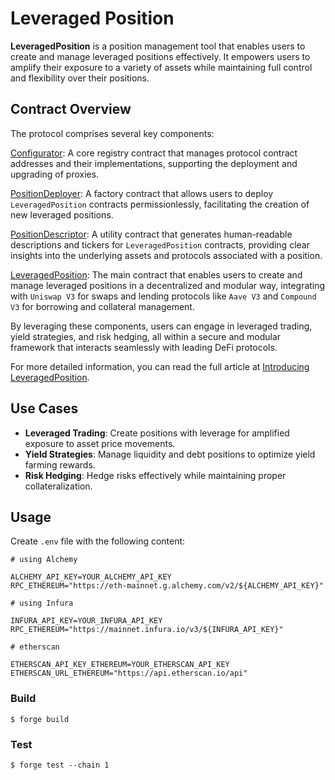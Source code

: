 # Leveraged Position

**LeveragedPosition** is a position management tool that enables users to create and manage leveraged positions effectively. It empowers users to amplify their exposure to a variety of assets while maintaining full control and flexibility over their positions.

## Contract Overview

The protocol comprises several key components:

[Configurator](https://github.com/fomoweth/leveraged-position/blob/main/src/Configurator.sol): A core registry contract that manages protocol contract addresses and their implementations, supporting the deployment and upgrading of proxies.

[PositionDeployer](https://github.com/fomoweth/leveraged-position/blob/main/src/PositionDeployer.sol): A factory contract that allows users to deploy `LeveragedPosition` contracts permissionlessly, facilitating the creation of new leveraged positions.

[PositionDescriptor](https://github.com/fomoweth/leveraged-position/blob/main/src/PositionDescriptor.sol): A utility contract that generates human-readable descriptions and tickers for `LeveragedPosition` contracts, providing clear insights into the underlying assets and protocols associated with a position.

[LeveragedPosition](https://github.com/fomoweth/leveraged-position/blob/main/src/LeveragedPosition.sol): The main contract that enables users to create and manage leveraged positions in a decentralized and modular way, integrating with `Uniswap V3` for swaps and lending protocols like `Aave V3` and `Compound V3` for borrowing and collateral management.

By leveraging these components, users can engage in leveraged trading, yield strategies, and risk hedging, all within a secure and modular framework that interacts seamlessly with leading DeFi protocols.

For more detailed information, you can read the full article at [Introducing LeveragedPosition](https://rkim.xyz/blog/introducing-leveraged-position).

## Use Cases

- **Leveraged Trading**: Create positions with leverage for amplified exposure to asset price movements.
- **Yield Strategies**: Manage liquidity and debt positions to optimize yield farming rewards.
- **Risk Hedging**: Hedge risks effectively while maintaining proper collateralization.

## Usage

Create `.env` file with the following content:

```text
# using Alchemy

ALCHEMY_API_KEY=YOUR_ALCHEMY_API_KEY
RPC_ETHEREUM="https://eth-mainnet.g.alchemy.com/v2/${ALCHEMY_API_KEY}"

# using Infura

INFURA_API_KEY=YOUR_INFURA_API_KEY
RPC_ETHEREUM="https://mainnet.infura.io/v3/${INFURA_API_KEY}"

# etherscan

ETHERSCAN_API_KEY_ETHEREUM=YOUR_ETHERSCAN_API_KEY
ETHERSCAN_URL_ETHEREUM="https://api.etherscan.io/api"
```

### Build

```shell
$ forge build
```

### Test

```shell
$ forge test --chain 1
```
